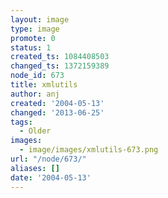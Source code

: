 ```yaml
---
layout: image
type: image
promote: 0
status: 1
created_ts: 1084408503
changed_ts: 1372159389
node_id: 673
title: xmlutils
author: anj
created: '2004-05-13'
changed: '2013-06-25'
tags:
  - Older
images:
  - image/images/xmlutils-673.png
url: "/node/673/"
aliases: []
date: '2004-05-13'
---
```


